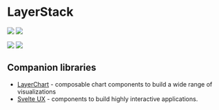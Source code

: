 # LayerStack

![](https://img.shields.io/github/license/techniq/layerstack?style=flat)
[![](https://img.shields.io/github/actions/workflow/status/techniq/layerstack/ci.yml?style=flat)](https://github.com/techniq/layerstack/actions/workflows/ci.yml)

![](https://img.shields.io/github/license/layerstack?style=flat)
[![](https://dcbadge.vercel.app/api/server/697JhMPD3t?style=flat)](https://discord.gg/697JhMPD3t)

## Companion libraries

- [LayerChart](https://layerchart.com) - composable chart components to build a wide range of visualizations
- [Svelte UX](https://svelte-ux.techniq.dev/) - components to build highly interactive applications.
